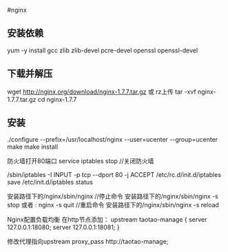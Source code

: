 #nginx

## 安装依赖
yum -y install gcc zlib zlib-devel pcre-devel openssl openssl-devel
## 下载并解压 
wget http://nginx.org/download/nginx-1.7.7.tar.gz 或 rz上传
tar -xvf nginx-1.7.7.tar.gz
cd nginx-1.7.7

## 安装
./configure --prefix=/usr/localhost/nginx --user=ucenter --group=ucenter
make 
make install
 
防火墙打开80端口
service iptables stop //关闭防火墙
 
/sbin/iptables -I INPUT -p tcp --dport 80 -j ACCEPT
/etc/rc.d/init.d/iptables save
/etc/init.d/iptables status

安装路径下的/nginx/sbin/nginx
//停止命令
安装路径下的/nginx/sbin/nginx -s stop
或者 : nginx -s quit
//重启命令
安装路径下的/nginx/sbin/nginx -s reload

Nginx配置负载均衡
在http节点添加：
    upstream taotao-manage {
      server 127.0.0.1:18080;
      server 127.0.0.1:18081;
  }
 
修改代理指向upstream
proxy_pass http://taotao-manage;